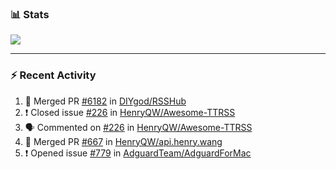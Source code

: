 ### :bar_chart: Stats

<a href="#">
  <img align="center" src="https://github-readme-stats.vercel.app/api?username=henryqw&count_private=true&show_icons=true" />
</a>
<!-- <a href="#">
  <img align="center" src="https://github-readme-stats-git-master.henryqw.vercel.app/api/top-langs/?username=HenryQW&layout=compact" />
</a> -->

---

### :zap: Recent Activity

<!--START_SECTION:activity-->

1. 🎉 Merged PR [#6182](https://github.com/DIYgod/RSSHub/pull/6182) in [DIYgod/RSSHub](https://github.com/DIYgod/RSSHub)
2. ❗️ Closed issue [#226](https://github.com/HenryQW/Awesome-TTRSS/issues/226) in [HenryQW/Awesome-TTRSS](https://github.com/HenryQW/Awesome-TTRSS)
3. 🗣 Commented on [#226](https://github.com/HenryQW/Awesome-TTRSS/issues/226) in [HenryQW/Awesome-TTRSS](https://github.com/HenryQW/Awesome-TTRSS)
4. 🎉 Merged PR [#667](https://github.com/HenryQW/api.henry.wang/pull/667) in [HenryQW/api.henry.wang](https://github.com/HenryQW/api.henry.wang)
5. ❗️ Opened issue [#779](https://github.com/AdguardTeam/AdguardForMac/issues/779) in [AdguardTeam/AdguardForMac](https://github.com/AdguardTeam/AdguardForMac)
<!--END_SECTION:activity-->
